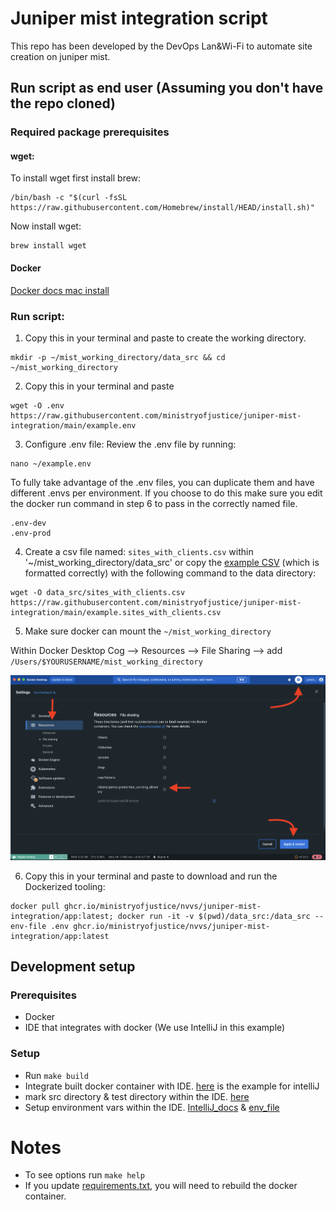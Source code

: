 # Juniper mist integration script

This repo has been developed by the DevOps Lan&Wi-Fi to automate site creation on juniper mist.

## Run script as end user (Assuming you don't have the repo cloned)

### Required package prerequisites
#### wget:
To install wget first install brew:
```
/bin/bash -c "$(curl -fsSL https://raw.githubusercontent.com/Homebrew/install/HEAD/install.sh)"
```
Now install wget:
```
brew install wget
```

#### Docker
[Docker docs mac install](https://docs.docker.com/desktop/install/mac-install/)

### Run script:

1. Copy this in your terminal and paste to create the working directory.

```
mkdir -p ~/mist_working_directory/data_src && cd ~/mist_working_directory
```

2. Copy this in your terminal and paste

```
wget -O .env https://raw.githubusercontent.com/ministryofjustice/juniper-mist-integration/main/example.env
```

3. Configure .env file:
 Review the .env file by running:
```
nano ~/example.env
```
To fully take advantage of the .env files, you can duplicate them and have different .envs per environment.
If you choose to do this make sure you edit the docker run command in step 6 to pass in the correctly named file.
```
.env-dev
.env-prod
```

4. Create a csv file named: `sites_with_clients.csv` within '~/mist_working_directory/data_src'
   or copy the [example CSV](./example.sites_with_clients.csv) (which is formatted correctly) with the following command to the data directory:

```
wget -O data_src/sites_with_clients.csv https://raw.githubusercontent.com/ministryofjustice/juniper-mist-integration/main/example.sites_with_clients.csv
```

5. Make sure docker can mount the `~/mist_working_directory`

Within Docker Desktop Cog --> Resources --> File Sharing --> add `/Users/$YOURUSERNAME/mist_working_directory`

![title](assets/docker-file-sharing.png)

6. Copy this in your terminal and paste to download and run the Dockerized tooling:

```
docker pull ghcr.io/ministryofjustice/nvvs/juniper-mist-integration/app:latest; docker run -it -v $(pwd)/data_src:/data_src --env-file .env ghcr.io/ministryofjustice/nvvs/juniper-mist-integration/app:latest
```

## Development setup

### Prerequisites

- Docker
- IDE that integrates with docker (We use IntelliJ in this example)

### Setup

- Run `make build`
- Integrate built docker container with IDE. [here](https://www.jetbrains.com/help/idea/configuring-remote-python-sdks.html#2546d02c) is the example for intelliJ
- mark src directory & test directory within the IDE. [here](https://www.jetbrains.com/help/idea/content-roots.html)
- Setup environment vars within the IDE. [IntelliJ_docs](https://www.jetbrains.com/help/objc/add-environment-variables-and-program-arguments.html) & [env_file](example.env)

# Notes

- To see options run `make help`
- If you update [requirements.txt](src/requirements.txt), you will need to rebuild the docker container.
